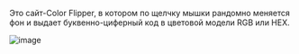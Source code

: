 Это сайт-Color Flipper, в котором по щелчку мышки рандомно меняется фон и выдает буквенно-циферный код в цветовой модели RGB или HEX.

![image](https://github.com/sermanber/Color-Flipper/assets/154537447/0d3b23f0-b53d-4d2c-a4c7-402500b750c1)
